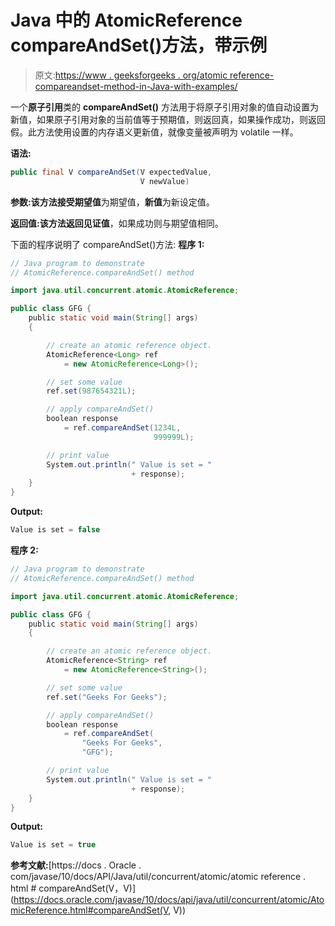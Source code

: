 # Java 中的 AtomicReference compareAndSet()方法，带示例

> 原文:[https://www . geeksforgeeks . org/atomic reference-compareandset-method-in-Java-with-examples/](https://www.geeksforgeeks.org/atomicreference-compareandset-method-in-java-with-examples/)

一个**原子引用**类的 **compareAndSet()** 方法用于将原子引用对象的值自动设置为新值，如果原子引用对象的当前值等于预期值，则返回真，如果操作成功，则返回假。此方法使用设置的内存语义更新值，就像变量被声明为 volatile 一样。

**语法:**

```java
public final V compareAndSet(V expectedValue,
                             V newValue)

```

**参数:**该方法接受**期望值**为期望值，**新值**为新设定值。

**返回值:**该方法返回**见证值**，如果成功则与期望值相同。

下面的程序说明了 compareAndSet()方法:
**程序 1:**

```java
// Java program to demonstrate
// AtomicReference.compareAndSet() method

import java.util.concurrent.atomic.AtomicReference;

public class GFG {
    public static void main(String[] args)
    {

        // create an atomic reference object.
        AtomicReference<Long> ref
            = new AtomicReference<Long>();

        // set some value
        ref.set(987654321L);

        // apply compareAndSet()
        boolean response
            = ref.compareAndSet(1234L,
                                999999L);

        // print value
        System.out.println(" Value is set = "
                           + response);
    }
}
```

**Output:**

```java
Value is set = false

```

**程序 2:**

```java
// Java program to demonstrate
// AtomicReference.compareAndSet() method

import java.util.concurrent.atomic.AtomicReference;

public class GFG {
    public static void main(String[] args)
    {

        // create an atomic reference object.
        AtomicReference<String> ref
            = new AtomicReference<String>();

        // set some value
        ref.set("Geeks For Geeks");

        // apply compareAndSet()
        boolean response
            = ref.compareAndSet(
                "Geeks For Geeks",
                "GFG");

        // print value
        System.out.println(" Value is set = "
                           + response);
    }
}
```

**Output:**

```java
Value is set = true

```

**参考文献:**[https://docs . Oracle . com/javase/10/docs/API/Java/util/concurrent/atomic/atomic reference . html # compareAndSet(V，V)](https://docs.oracle.com/javase/10/docs/api/java/util/concurrent/atomic/AtomicReference.html#compareAndSet(V, V))